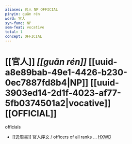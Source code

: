 ```yaml
---
aliases: 官人 NP OFFICIAL
pinyin: guān rén
word: 官人
syn-func: NP
sem-feat: vocative
total: 1
concept: OFFICIAL 
---
```

# [[官人]] *[[guān rén]]*  [[uuid-a8e89bab-49e1-4426-b230-0ec7887fd8b4|NP]] [[uuid-3903ed14-2d1f-4023-af77-5fb0374501a2|vocative]] [[OFFICIAL]]
officials
 - [[逸周書]] 官人序文 / officers of all ranks … [HXWD](https://hxwd.org/textview.html?location=CH1c0887_CHANT_043-1a.7)